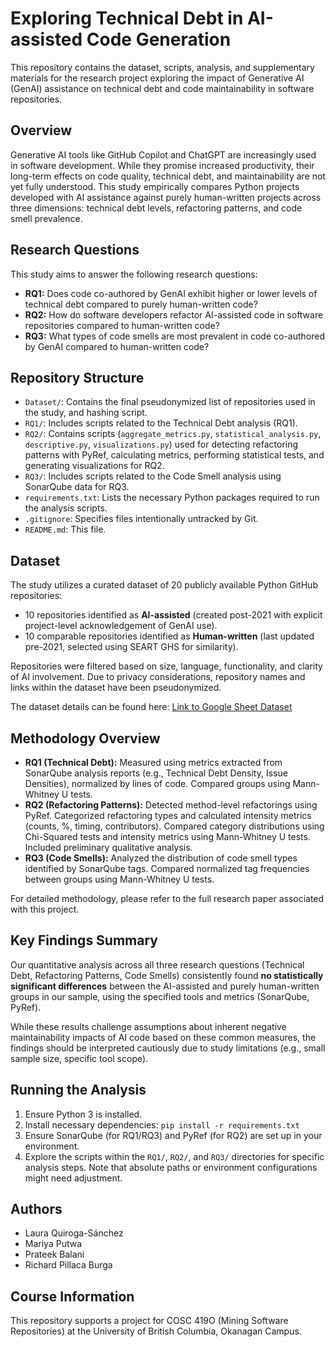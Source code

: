 # Exploring Technical Debt in AI-assisted Code Generation

This repository contains the dataset, scripts, analysis, and supplementary materials for the research project exploring the impact of Generative AI (GenAI) assistance on technical debt and code maintainability in software repositories.

## Overview

Generative AI tools like GitHub Copilot and ChatGPT are increasingly used in software development. While they promise increased productivity, their long-term effects on code quality, technical debt, and maintainability are not yet fully understood. This study empirically compares Python projects developed with AI assistance against purely human-written projects across three dimensions: technical debt levels, refactoring patterns, and code smell prevalence.

## Research Questions

This study aims to answer the following research questions:

*   **RQ1:** Does code co-authored by GenAI exhibit higher or lower levels of technical debt compared to purely human-written code?
*   **RQ2:** How do software developers refactor AI-assisted code in software repositories compared to human-written code?
*   **RQ3:** What types of code smells are most prevalent in code co-authored by GenAI compared to human-written code?

## Repository Structure

*   `Dataset/`: Contains the final pseudonymized list of repositories used in the study, and hashing script.
*   `RQ1/`: Includes scripts related to the Technical Debt analysis (RQ1).
*   `RQ2/`: Contains scripts (`aggregate_metrics.py`, `statistical_analysis.py`, `descriptive.py`, `visualizations.py`) used for detecting refactoring patterns with PyRef, calculating metrics, performing statistical tests, and generating visualizations for RQ2.
*   `RQ3/`: Includes scripts related to the Code Smell analysis using SonarQube data for RQ3.
*   `requirements.txt`: Lists the necessary Python packages required to run the analysis scripts.
*   `.gitignore`: Specifies files intentionally untracked by Git.
*   `README.md`: This file.

## Dataset

The study utilizes a curated dataset of 20 publicly available Python GitHub repositories:
*   10 repositories identified as **AI-assisted** (created post-2021 with explicit project-level acknowledgement of GenAI use).
*   10 comparable repositories identified as **Human-written** (last updated pre-2021, selected using SEART GHS for similarity).

Repositories were filtered based on size, language, functionality, and clarity of AI involvement. Due to privacy considerations, repository names and links within the dataset have been pseudonymized.

The dataset details can be found here: [Link to Google Sheet Dataset](https://docs.google.com/spreadsheets/d/1G8XTpUNMDfsR74OgtChQMiMAVazT8Exdet_M4lwGlcg/edit?usp=sharing)

## Methodology Overview

*   **RQ1 (Technical Debt):** Measured using metrics extracted from SonarQube analysis reports (e.g., Technical Debt Density, Issue Densities), normalized by lines of code. Compared groups using Mann-Whitney U tests.
*   **RQ2 (Refactoring Patterns):** Detected method-level refactorings using PyRef. Categorized refactoring types and calculated intensity metrics (counts, %, timing, contributors). Compared category distributions using Chi-Squared tests and intensity metrics using Mann-Whitney U tests. Included preliminary qualitative analysis.
*   **RQ3 (Code Smells):** Analyzed the distribution of code smell types identified by SonarQube tags. Compared normalized tag frequencies between groups using Mann-Whitney U tests.

For detailed methodology, please refer to the full research paper associated with this project.

## Key Findings Summary

Our quantitative analysis across all three research questions (Technical Debt, Refactoring Patterns, Code Smells) consistently found **no statistically significant differences** between the AI-assisted and purely human-written groups in our sample, using the specified tools and metrics (SonarQube, PyRef).

While these results challenge assumptions about inherent negative maintainability impacts of AI code based on these common measures, the findings should be interpreted cautiously due to study limitations (e.g., small sample size, specific tool scope).

## Running the Analysis

1.  Ensure Python 3 is installed.
2.  Install necessary dependencies: `pip install -r requirements.txt`
3.  Ensure SonarQube (for RQ1/RQ3) and PyRef (for RQ2) are set up in your environment.
4.  Explore the scripts within the `RQ1/`, `RQ2/`, and `RQ3/` directories for specific analysis steps. Note that absolute paths or environment configurations might need adjustment.

## Authors

*   Laura Quiroga-Sánchez
*   Mariya Putwa
*   Prateek Balani
*   Richard Pillaca Burga

## Course Information

This repository supports a project for COSC 419O (Mining Software Repositories) at the University of British Columbia, Okanagan Campus.
